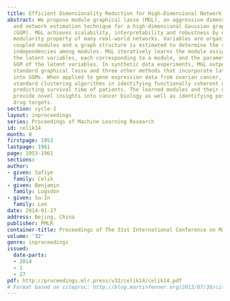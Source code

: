 ```yaml
---
title: Efficient Dimensionality Reduction for High-Dimensional Network Estimation
abstract: We propose module graphical lasso (MGL), an aggressive dimensionality reduction
  and network estimation technique for a high-dimensional Gaussian graphical model
  (GGM). MGL achieves scalability, interpretability and robustness by exploiting the
  modularity property of many real-world networks. Variables are organized into tightly
  coupled modules and a graph structure is estimated to determine the conditional
  independencies among modules. MGL iteratively learns the module assignment of variables,
  the latent variables, each corresponding to a module, and the parameters of the
  GGM of the latent variables. In synthetic data experiments, MGL outperforms the
  standard graphical lasso and three other methods that incorporate latent variables
  into GGMs. When applied to gene expression data from ovarian cancer, MGL outperforms
  standard clustering algorithms in identifying functionally coherent gene sets and
  predicting survival time of patients. The learned modules and their dependencies
  provide novel insights into cancer biology as well as identifying possible novel
  drug targets.
section: cycle-2
layout: inproceedings
series: Proceedings of Machine Learning Research
id: celik14
month: 0
firstpage: 1953
lastpage: 1961
page: 1953-1961
sections: 
author:
- given: Safiye
  family: Celik
- given: Benjamin
  family: Logsdon
- given: Su-In
  family: Lee
date: 2014-01-27
address: Bejing, China
publisher: PMLR
container-title: Proceedings of The 31st International Conference on Machine Learning
volume: '32'
genre: inproceedings
issued:
  date-parts:
  - 2014
  - 1
  - 27
pdf: http://proceedings.mlr.press/v32/celik14/celik14.pdf
# Format based on citeproc: http://blog.martinfenner.org/2013/07/30/citeproc-yaml-for-bibliographies/
---
```

